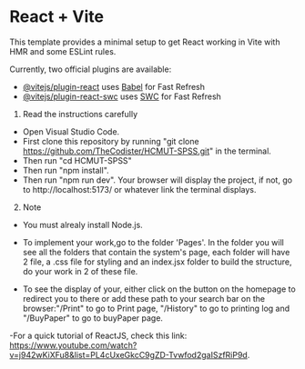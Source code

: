 # React + Vite

This template provides a minimal setup to get React working in Vite with HMR and some ESLint rules.

Currently, two official plugins are available:

- [@vitejs/plugin-react](https://github.com/vitejs/vite-plugin-react/blob/main/packages/plugin-react/README.md) uses [Babel](https://babeljs.io/) for Fast Refresh
- [@vitejs/plugin-react-swc](https://github.com/vitejs/vite-plugin-react-swc) uses [SWC](https://swc.rs/) for Fast Refresh

1. Read the instructions carefully

- Open Visual Studio Code.
- First clone this repository by running "git clone https://github.com/TheCodister/HCMUT-SPSS.git" in the terminal.
- Then run "cd HCMUT-SPSS"
- Then run "npm install".
- Then run "npm run dev". Your browser will display the project, if not, go to http://localhost:5173/ or whatever link the terminal displays.

2. Note

- You must alrealy install Node.js.

- To implement your work,go to the folder 'Pages'. In the folder you will see all the folders that contain the system's page, each folder will have 2 file, a .css file for styling and an index.jsx folder to build the structure, do your work in 2 of these file.

- To see the display of your, either click on the button on the homepage to redirect you to there or add these path to your search bar on the browser:"/Print" to go to Print page, "/History" to go to printing log and "/BuyPaper" to go to buyPaper page.

-For a quick tutorial of ReactJS, check this link: https://www.youtube.com/watch?v=j942wKiXFu8&list=PL4cUxeGkcC9gZD-Tvwfod2gaISzfRiP9d.